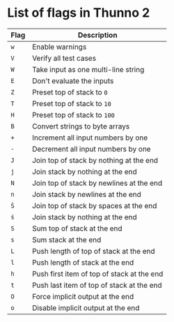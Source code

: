# List of flags in Thunno 2

|Flag|Description|
|-|-|
|`w`|Enable warnings|
|`V`|Verify all test cases|
|`W`|Take input as one multi-line string|
|`E`|Don't evaluate the inputs|
|`Z`|Preset top of stack to `0`|
|`T`|Preset top of stack to `10`|
|`H`|Preset top of stack to `100`|
|`B`|Convert strings to byte arrays|
|`+`|Increment all input numbers by one|
|`-`|Decrement all input numbers by one|
|`J`|Join top of stack by nothing at the end|
|`j`|Join stack by nothing at the end|
|`N`|Join top of stack by newlines at the end|
|`n`|Join stack by newlines at the end|
|`Ṡ`|Join top of stack by spaces at the end|
|`ṡ`|Join stack by nothing at the end|
|`S`|Sum top of stack at the end|
|`s`|Sum stack at the end|
|`L`|Push length of top of stack at the end|
|`l`|Push length of stack at the end|
|`h`|Push first item of top of stack at the end|
|`t`|Push last item of top of stack at the end|
|`O`|Force implicit output at the end|
|`o`|Disable implicit output at the end|